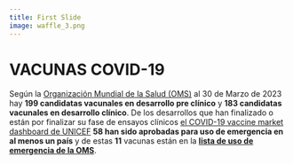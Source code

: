 ```yaml
---
title: First Slide
image: waffle_3.png
---
```


# VACUNAS COVID-19

Según la [Organización Mundial de la Salud (OMS)](https://www.who.int/publications/m/item/draft-landscape-of-covid-19-candidate-vaccines) al 30 de Marzo de 2023 hay **199 candidatas vacunales en desarrollo pre clínico** y **183 candidatas vacunales en desarrollo clínico**. De los desarrollos que han finalizado o están por finalizar su fase de ensayos clínicos [el COVID-19 vaccine market dashboard de UNICEF](https://www.unicef.org/supply/covid-19-vaccine-market-dashboard) **58 han sido aprobadas para uso de emergencia en al menos un país** y de estas **11** vacunas están en la [**lista de uso de emergencia de la OMS**](https://extranet.who.int/pqweb/vaccines/vaccinescovid-19-vaccine-eul-issued).

